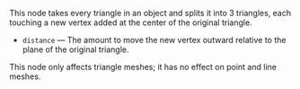 This node takes every triangle in an object and splits it into 3 triangles, each touching a new vertex added at the center of the original triangle.

   - `distance` — The amount to move the new vertex outward relative to the plane of the original triangle.

This node only affects triangle meshes; it has no effect on point and line meshes.
